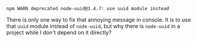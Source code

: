 `npm WARN deprecated node-uuid@1.4.7: use uuid module instead`

There is only one way to fix that annoying message in console. It is to use
that `uuid` module instead of `node-uuid`, but why there is `node-uuid` in a
project while I don't depend on it directly?

